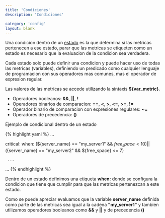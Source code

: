 ```yaml
---
title: 'Condiciones'
description: 'Condiciones'

category: 'config'
layout: blank
---
```


Una condicion dentro de un [estado](#/states/) es la que determina si las metricas pertenecen a ese estado,
parar que las metricas se etiqueten como un estado es necesario que la evaluacion de la condicion sea  verdadera.

Cada estado solo puede definir una condicion y puede hacer uso de todas las metricas (variables), definiendo un predicado
como cualquier lenguaje de programacion con sus operadores mas comunes, mas el operador de expresion regular.

Las valores de las metricas se accede utilizando la sintaxis **${var_metric}**.

* Operadores booleanos: **&&**, **\|\|**, **!**
* Operadores binarios de comparacion: **==**, **<**, **>**, **<=**, **>=**, **!=**
* Operador binario de comparacion con expresiones regulares: **~=**
* Operadores de precedencia: **()**

Ejemplo de condicional dentro de un estado

{% highlight yaml %}
...

critical:
     when: (${server_name} == "my_server1" && ${free_space} < 10) ||
           (${server_name} == "my_server2" && ${free_space} <= 7)

     ...
...
{% endhighlight %}

Dentro de un estado definimos una etiqueta **when:** donde se configura la condicion que tiene que cumplir para que
las metricas pertenezcan a este estado.

Como se puede apreciar evaluamos que la variable **server_name** definida como parte de las metricas sea igual a la cadena
**"my_server1"** y tambien utilizamos operadores booleanos como **&&** y **\|\|** y de precedencia **()**